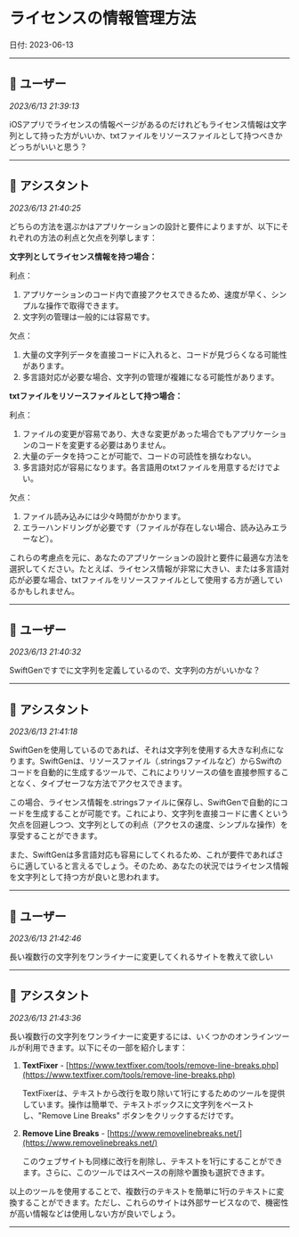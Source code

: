 # ライセンスの情報管理方法

日付: 2023-06-13

---

## 👤 ユーザー
*2023/6/13 21:39:13*

iOSアプリでライセンスの情報ページがあるのだけれどもライセンス情報は文字列として持った方がいいか、txtファイルをリソースファイルとして持つべきかどっちがいいと思う？

---

## 🤖 アシスタント
*2023/6/13 21:40:25*

どちらの方法を選ぶかはアプリケーションの設計と要件によりますが、以下にそれぞれの方法の利点と欠点を列挙します：

**文字列としてライセンス情報を持つ場合：**

利点：

1. アプリケーションのコード内で直接アクセスできるため、速度が早く、シンプルな操作で取得できます。
2. 文字列の管理は一般的には容易です。

欠点：

1. 大量の文字列データを直接コードに入れると、コードが見づらくなる可能性があります。
2. 多言語対応が必要な場合、文字列の管理が複雑になる可能性があります。

**txtファイルをリソースファイルとして持つ場合：**

利点：

1. ファイルの変更が容易であり、大きな変更があった場合でもアプリケーションのコードを変更する必要はありません。
2. 大量のデータを持つことが可能で、コードの可読性を損なわない。
3. 多言語対応が容易になります。各言語用のtxtファイルを用意するだけでよい。

欠点：

1. ファイル読み込みには少々時間がかかります。
2. エラーハンドリングが必要です（ファイルが存在しない場合、読み込みエラーなど）。

これらの考慮点を元に、あなたのアプリケーションの設計と要件に最適な方法を選択してください。たとえば、ライセンス情報が非常に大きい、または多言語対応が必要な場合、txtファイルをリソースファイルとして使用する方が適しているかもしれません。

---

## 👤 ユーザー
*2023/6/13 21:40:32*

SwiftGenですでに文字列を定義しているので、文字列の方がいいかな？

---

## 🤖 アシスタント
*2023/6/13 21:41:18*

SwiftGenを使用しているのであれば、それは文字列を使用する大きな利点になります。SwiftGenは、リソースファイル（.stringsファイルなど）からSwiftのコードを自動的に生成するツールで、これによりリソースの値を直接参照することなく、タイプセーフな方法でアクセスできます。

この場合、ライセンス情報を.stringsファイルに保存し、SwiftGenで自動的にコードを生成することが可能です。これにより、文字列を直接コードに書くという欠点を回避しつつ、文字列としての利点（アクセスの速度、シンプルな操作）を享受することができます。

また、SwiftGenは多言語対応も容易にしてくれるため、これが要件であればさらに適していると言えるでしょう。そのため、あなたの状況ではライセンス情報を文字列として持つ方が良いと思われます。

---

## 👤 ユーザー
*2023/6/13 21:42:46*

長い複数行の文字列をワンライナーに変更してくれるサイトを教えて欲しい

---

## 🤖 アシスタント
*2023/6/13 21:43:36*

長い複数行の文字列をワンライナーに変更するには、いくつかのオンラインツールが利用できます。以下にその一部を紹介します：

1. **TextFixer** - [https://www.textfixer.com/tools/remove-line-breaks.php](https://www.textfixer.com/tools/remove-line-breaks.php)

   TextFixerは、テキストから改行を取り除いて1行にするためのツールを提供しています。操作は簡単で、テキストボックスに文字列をペーストし、"Remove Line Breaks" ボタンをクリックするだけです。

2. **Remove Line Breaks** - [https://www.removelinebreaks.net/](https://www.removelinebreaks.net/)

   このウェブサイトも同様に改行を削除し、テキストを1行にすることができます。さらに、このツールではスペースの削除や置換も選択できます。

以上のツールを使用することで、複数行のテキストを簡単に1行のテキストに変換することができます。ただし、これらのサイトは外部サービスなので、機密性が高い情報などは使用しない方が良いでしょう。

---
